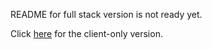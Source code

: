 README for full stack version is not ready yet.

Click [here](https://github.com/jym0404/Power-Tower-Graph/tree/client-only) for the client-only version.
